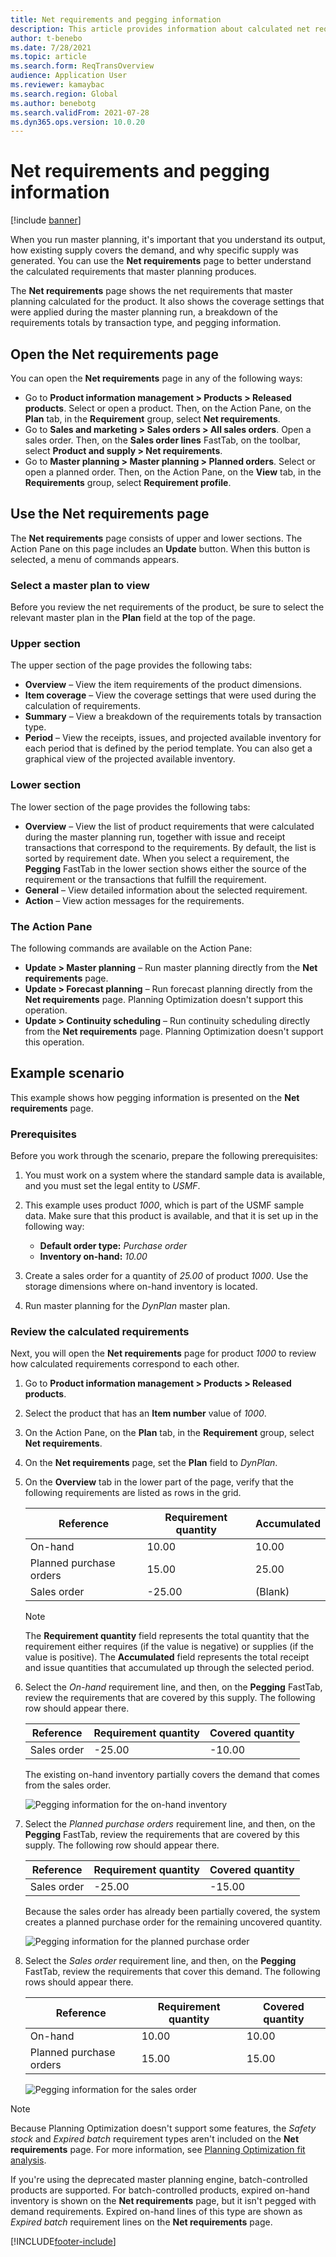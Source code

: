 ```yaml
---
title: Net requirements and pegging information
description: This article provides information about calculated net requirements and pegging information.
author: t-benebo
ms.date: 7/28/2021
ms.topic: article
ms.search.form: ReqTransOverview
audience: Application User
ms.reviewer: kamaybac
ms.search.region: Global
ms.author: benebotg
ms.search.validFrom: 2021-07-28
ms.dyn365.ops.version: 10.0.20
---
```


# Net requirements and pegging information

[!include [banner](../../includes/banner.md)]

When you run master planning, it's important that you understand its output, how existing supply covers the demand, and why specific supply was generated. You can use the **Net requirements** page to better understand the calculated requirements that master planning produces.

The **Net requirements** page shows the net requirements that master planning calculated for the product. It also shows the coverage settings that were applied during the master planning run, a breakdown of the requirements totals by transaction type, and pegging information.

## Open the Net requirements page

You can open the **Net requirements** page in any of the following ways:

- Go to **Product information management \> Products \> Released products**. Select or open a product. Then, on the Action Pane, on the **Plan** tab, in the **Requirement** group, select **Net requirements**.
- Go to **Sales and marketing \> Sales orders \> All sales orders**. Open a sales order. Then, on the **Sales order lines** FastTab, on the toolbar, select **Product and supply \> Net requirements**.
- Go to **Master planning \> Master planning \> Planned orders**. Select or open a planned order. Then, on the Action Pane, on the **View** tab, in the **Requirements** group, select **Requirement profile**.

## Use the Net requirements page

The **Net requirements** page consists of upper and lower sections. The Action Pane on this page includes an **Update** button. When this button is selected, a menu of commands appears.

### Select a master plan to view

Before you review the net requirements of the product, be sure to select the relevant master plan in the **Plan** field at the top of the page.

### Upper section

The upper section of the page provides the following tabs:

- **Overview** – View the item requirements of the product dimensions.
- **Item coverage** – View the coverage settings that were used during the calculation of requirements.
- **Summary** – View a breakdown of the requirements totals by transaction type.
- **Period** – View the receipts, issues, and projected available inventory for each period that is defined by the period template. You can also get a graphical view of the projected available inventory.

### Lower section

The lower section of the page provides the following tabs:

- **Overview** – View the list of product requirements that were calculated during the master planning run, together with issue and receipt transactions that correspond to the requirements. By default, the list is sorted by requirement date. When you select a requirement, the **Pegging** FastTab in the lower section shows either the source of the requirement or the transactions that fulfill the requirement.
- **General** – View detailed information about the selected requirement.
- **Action** – View action messages for the requirements.

### The Action Pane

The following commands are available on the Action Pane:

- **Update \> Master planning** – Run master planning directly from the **Net requirements** page.
- **Update \> Forecast planning** – Run forecast planning directly from the **Net requirements** page. Planning Optimization doesn't support this operation.
- **Update \> Continuity scheduling** – Run continuity scheduling directly from the **Net requirements** page. Planning Optimization doesn't support this operation.

## Example scenario

This example shows how pegging information is presented on the **Net requirements** page.

### Prerequisites

Before you work through the scenario, prepare the following prerequisites:

1. You must work on a system where the standard sample data is available, and you must set the legal entity to *USMF*.
2. This example uses product *1000*, which is part of the USMF sample data. Make sure that this product is available, and that it is set up in the following way:

    - **Default order type:** *Purchase order*
    - **Inventory on-hand:** *10.00*

3. Create a sales order for a quantity of *25.00* of product *1000*. Use the storage dimensions where on-hand inventory is located.
4. Run master planning for the *DynPlan* master plan.

### Review the calculated requirements

Next, you will open the **Net requirements** page for product *1000* to review how calculated requirements correspond to each other.

1. Go to **Product information management \> Products \> Released products**.
1. Select the product that has an **Item number** value of *1000*.
1. On the Action Pane, on the **Plan** tab, in the **Requirement** group, select **Net requirements**.
1. On the **Net requirements** page, set the **Plan** field to *DynPlan*.
1. On the **Overview** tab in the lower part of the page, verify that the following requirements are listed as rows in the grid.

    | Reference | Requirement quantity | Accumulated |
    |---|---|---|
    | On-hand | 10.00 | 10.00 |
    | Planned purchase orders | 15.00 | 25.00 |
    | Sales order | -25.00 | (Blank) |

    > [!NOTE]
    > The **Requirement quantity** field represents the total quantity that the requirement either requires (if the value is negative) or supplies (if the value is positive). The **Accumulated** field represents the total receipt and issue quantities that accumulated up through the selected period.

1. Select the *On-hand* requirement line, and then, on the **Pegging** FastTab, review the requirements that are covered by this supply. The following row should appear there.

    | Reference | Requirement quantity | Covered quantity |
    |---|---|---|
    | Sales order | -25.00 | -10.00 |

    The existing on-hand inventory partially covers the demand that comes from the sales order.

    ![Pegging information for the on-hand inventory](media/pegging-on-hand.png "Pegging information for the on-hand inventory")

1. Select the *Planned purchase orders* requirement line, and then, on the **Pegging** FastTab, review the requirements that are covered by this supply. The following row should appear there.

    | Reference | Requirement quantity | Covered quantity |
    |---|---|---|
    | Sales order | -25.00 | -15.00 |

    Because the sales order has already been partially covered, the system creates a planned purchase order for the remaining uncovered quantity.

    ![Pegging information for the planned purchase order](media/pegging-planned-purchase-order.png "Pegging information for the planned purchase order")

1. Select the *Sales order* requirement line, and then, on the **Pegging** FastTab, review the requirements that cover this demand. The following rows should appear there.

    | Reference | Requirement quantity | Covered quantity |
    |---|---|---|
    | On-hand | 10.00 | 10.00 |
    | Planned purchase orders | 15.00 | 15.00 |

    ![Pegging information for the sales order](media/pegging-planned-purchase-order.png "Pegging information for the sales order")

> [!NOTE]
> Because Planning Optimization doesn't support some features, the *Safety stock* and *Expired batch* requirement types aren't included on the **Net requirements** page. For more information, see [Planning Optimization fit analysis](planning-optimization-fit-analysis.md).
>
> If you're using the deprecated master planning engine, batch-controlled products are supported. For batch-controlled products, expired on-hand inventory is shown on the **Net requirements** page, but it isn't pegged with demand requirements. Expired on-hand lines of this type are shown as *Expired batch* requirement lines on the **Net requirements** page.

[!INCLUDE[footer-include](../../../includes/footer-banner.md)]
